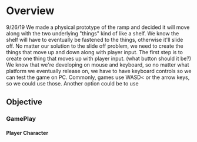 # Overview
9/26/19
We made a physical prototype of the ramp and decided it will move along with the two underlying "things" kind of like a shelf.
We know the shelf will have to eventually be fastened to the things, otherwise it'll slide off.
No matter our solution to the slide off problem, we need to create the things that move up and down along with player input.
The first step is to create one thing that moves up with player input.
(what button should it be?)
We know that we're developing on mouse and keyboard, so no matter what platform we eventually release on, we have to have keyboard controls so we can test the game on PC.
Commonly, games use WASD< or the arrow keys, so we could use those.
Another option could be to use







## Objective






### GamePlay








#### Player Character
